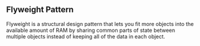 ## Flyweight Pattern

Flyweight is a structural design pattern that lets you fit more objects into the available amount of RAM by sharing common parts of state between multiple objects instead of keeping all of the data in each object.
